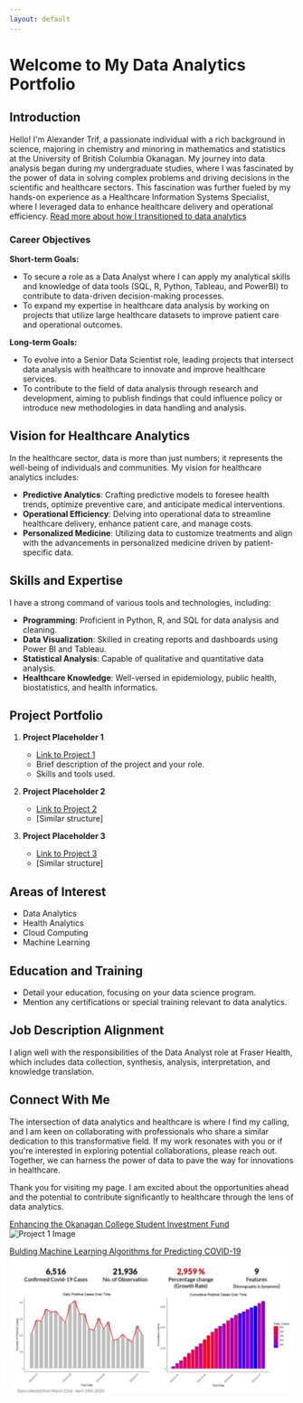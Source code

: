 ```yaml
---
layout: default
---
```


# Welcome to My Data Analytics Portfolio

## Introduction

Hello! I'm Alexander Trif, a passionate individual with a rich background in science, majoring in chemistry and minoring in mathematics and statistics at the University of British Columbia Okanagan. My journey into data analysis began during my undergraduate studies, where I was fascinated by the power of data in solving complex problems and driving decisions in the scientific and healthcare sectors. This fascination was further fueled by my hands-on experience as a Healthcare Information Systems Specialist, where I leveraged data to enhance healthcare delivery and operational efficiency. [Read more about how I transitioned to data analytics](why_data.md)

### Career Objectives

**Short-term Goals:**
- To secure a role as a Data Analyst where I can apply my analytical skills and knowledge of data tools (SQL, R, Python, Tableau, and PowerBI) to contribute to data-driven decision-making processes.
- To expand my expertise in healthcare data analysis by working on projects that utilize large healthcare datasets to improve patient care and operational outcomes.

**Long-term Goals:**
- To evolve into a Senior Data Scientist role, leading projects that intersect data analysis with healthcare to innovate and improve healthcare services.
- To contribute to the field of data analysis through research and development, aiming to publish findings that could influence policy or introduce new methodologies in data handling and analysis.

## Vision for Healthcare Analytics

In the healthcare sector, data is more than just numbers; it represents the well-being of individuals and communities. My vision for healthcare analytics includes:

- **Predictive Analytics**: Crafting predictive models to foresee health trends, optimize preventive care, and anticipate medical interventions.
- **Operational Efficiency**: Delving into operational data to streamline healthcare delivery, enhance patient care, and manage costs.
- **Personalized Medicine**: Utilizing data to customize treatments and align with the advancements in personalized medicine driven by patient-specific data.

## Skills and Expertise

I have a strong command of various tools and technologies, including:

- **Programming**: Proficient in Python, R, and SQL for data analysis and cleaning.
- **Data Visualization**: Skilled in creating reports and dashboards using Power BI and Tableau.
- **Statistical Analysis**: Capable of qualitative and quantitative data analysis.
- **Healthcare Knowledge**: Well-versed in epidemiology, public health, biostatistics, and health informatics.

## Project Portfolio

1. **Project Placeholder 1**
   - [Link to Project 1](project_1.md)
   - Brief description of the project and your role.
   - Skills and tools used.

2. **Project Placeholder 2**
   - [Link to Project 2](#)
   - [Similar structure]

3. **Project Placeholder 3**
   - [Link to Project 3](#)
   - [Similar structure]

## Areas of Interest

- Data Analytics
- Health Analytics
- Cloud Computing
- Machine Learning

## Education and Training

- Detail your education, focusing on your data science program.
- Mention any certifications or special training relevant to data analytics.

## Job Description Alignment

I align well with the responsibilities of the Data Analyst role at Fraser Health, which includes data collection, synthesis, analysis, interpretation, and knowledge translation.

## Connect With Me

The intersection of data analytics and healthcare is where I find my calling, and I am keen on collaborating with professionals who share a similar dedication to this transformative field. If my work resonates with you or if you're interested in exploring potential collaborations, please reach out. Together, we can harness the power of data to pave the way for innovations in healthcare.

Thank you for visiting my page. I am excited about the opportunities ahead and the potential to contribute significantly to healthcare through the lens of data analytics.

[Enhancing the Okanagan College Student Investment Fund](#)
![Project 1 Image]()

[Bulding Machine Learning Algorithms for Predicting COVID-19](DSCI_401_Presentation.pdf)
![Project 2 Image](/assets/img/covid-proj.png)



